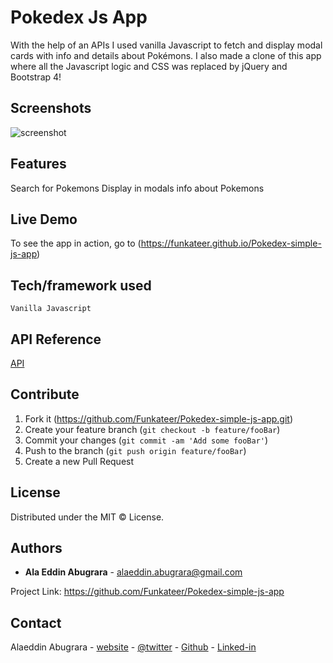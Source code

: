 # Pokedex Js App
With the help of an APIs I used vanilla Javascript to fetch and display modal cards with info and details about Pokémons. I also made a clone of this app where all the Javascript logic and CSS was replaced by jQuery and Bootstrap 4!


## Screenshots
![screenshot](https://alabugrara.com/img/Pokedex-simple-js-app-poster.png)


## Features
Search for Pokemons
Display in modals info about Pokemons

## Live Demo
To see the app in action, go to (https://funkateer.github.io/Pokedex-simple-js-app)


## Tech/framework used
```
Vanilla Javascript
```

## API Reference
[API](https://pokeapi.co/)


## Contribute
1. Fork it (<https://github.com/Funkateer/Pokedex-simple-js-app.git>)
2. Create your feature branch (`git checkout -b feature/fooBar`)
3. Commit your changes (`git commit -am 'Add some fooBar'`)
4. Push to the branch (`git push origin feature/fooBar`)
5. Create a new Pull Request


## License
Distributed under the MIT ©  License.


## Authors
* **Ala Eddin Abugrara** - alaeddin.abugrara@gmail.com

Project Link: https://github.com/Funkateer/Pokedex-simple-js-app


## Contact
Alaeddin Abugrara - [website](http://www.alabugrara.com) - [@twitter](https://twitter.com/twitter_handle) - [Github](https://github.com/Funkateer) - [Linked-in](https://www.linkedin.com/in/al%C3%A0-eddin-abugrara-214ba5115/)


<!-- Markdown links & imgs  -->
